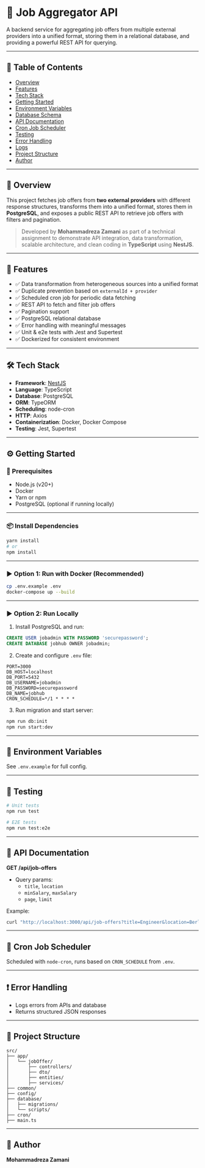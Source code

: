 # 💼 Job Aggregator API

A backend service for aggregating job offers from multiple external providers into a unified format, storing them in a relational database, and providing a powerful REST API for querying.

---

## 📌 Table of Contents

- [Overview](#overview)
- [Features](#features)
- [Tech Stack](#tech-stack)
- [Getting Started](#getting-started)
- [Environment Variables](#environment-variables)
- [Database Schema](#database-schema)
- [API Documentation](#api-documentation)
- [Cron Job Scheduler](#cron-job-scheduler)
- [Testing](#testing)
- [Error Handling](#error-handling)
- [Logs](#logs)
- [Project Structure](#project-structure)
- [Author](#author)

---

## 📖 Overview

This project fetches job offers from **two external providers** with different response structures, transforms them into a unified format, stores them in **PostgreSQL**, and exposes a public REST API to retrieve job offers with filters and pagination.

> Developed by **Mohammadreza Zamani** as part of a technical assignment to demonstrate API integration, data transformation, scalable architecture, and clean coding in **TypeScript** using **NestJS**.

---

## 🚀 Features

- ✅ Data transformation from heterogeneous sources into a unified format
- ✅ Duplicate prevention based on `externalId + provider`
- ✅ Scheduled cron job for periodic data fetching
- ✅ REST API to fetch and filter job offers
- ✅ Pagination support
- ✅ PostgreSQL relational database
- ✅ Error handling with meaningful messages
- ✅ Unit & e2e tests with Jest and Supertest
- ✅ Dockerized for consistent environment

---

## 🛠️ Tech Stack

- **Framework**: [NestJS](https://nestjs.com)
- **Language**: TypeScript
- **Database**: PostgreSQL
- **ORM**: TypeORM
- **Scheduling**: node-cron
- **HTTP**: Axios
- **Containerization**: Docker, Docker Compose
- **Testing**: Jest, Supertest

---

## ⚙️ Getting Started

### 🔧 Prerequisites

- Node.js (v20+)
- Docker
- Yarn or npm
- PostgreSQL (optional if running locally)

---

### 📦 Install Dependencies

```bash
yarn install
# or
npm install
```

---

### ▶️ Option 1: Run with Docker (Recommended)

```bash
cp .env.example .env
docker-compose up --build
```

---

### ▶️ Option 2: Run Locally

1. Install PostgreSQL and run:

```sql
CREATE USER jobadmin WITH PASSWORD 'securepassword';
CREATE DATABASE jobhub OWNER jobadmin;
```

2. Create and configure `.env` file:

```env
PORT=3000
DB_HOST=localhost
DB_PORT=5432
DB_USERNAME=jobadmin
DB_PASSWORD=securepassword
DB_NAME=jobhub
CRON_SCHEDULE=*/1 * * * *
```

3. Run migration and start server:

```bash
npm run db:init
npm run start:dev
```

---

## 🌱 Environment Variables

See `.env.example` for full config.

---

## 🧪 Testing

```bash
# Unit tests
npm run test

# E2E tests
npm run test:e2e
```

---

## 🧠 API Documentation

**GET /api/job-offers**

- Query params:
  - `title`, `location`
  - `minSalary`, `maxSalary`
  - `page`, `limit`

Example:

```bash
curl "http://localhost:3000/api/job-offers?title=Engineer&location=Berlin&minSalary=60000&page=1&limit=10"
```

---

## 📆 Cron Job Scheduler

Scheduled with `node-cron`, runs based on `CRON_SCHEDULE` from `.env`.

---

## ❗ Error Handling

- Logs errors from APIs and database
- Returns structured JSON responses

---

## 📁 Project Structure

```
src/
├── app/
│   └── jobOffer/
│       ├── controllers/
│       ├── dto/
│       ├── entities/
│       ├── services/
├── common/
├── config/
├── database/
│   ├── migrations/
│   └── scripts/
├── cron/
├── main.ts
```

---

## 👤 Author

**Mohammadreza Zamani**
